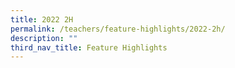 ```yaml
---
title: 2022 2H
permalink: /teachers/feature-highlights/2022-2h/
description: ""
third_nav_title: Feature Highlights
---
```

